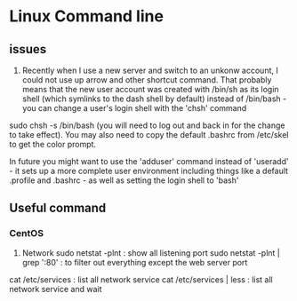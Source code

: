 # Linux Command line
## issues
1. Recently when I use a new server and switch to an unkonw account, I could not use up arrow and other shortcut command.
That probably means that the new user account was created with /bin/sh as its login shell (which symlinks to the dash shell by default) instead of /bin/bash - you can change a user's login shell with the 'chsh' command

sudo chsh -s /bin/bash <username>
(you will need to log out and back in for the change to take effect). You may also need to copy the default .bashrc from /etc/skel to get the color prompt.

In future you might want to use the 'adduser' command instead of 'useradd' - it sets up a more complete user environment including things like a default .profile and .bashrc - as well as setting the login shell to 'bash'

## Useful command

### CentOS
1. Network
sudo netstat -plnt : show all listening port
sudo netstat -plnt | grep ':80' : to filter out everything except the web server port

cat /etc/services : list all network service
cat /etc/services | less : list all network service and wait